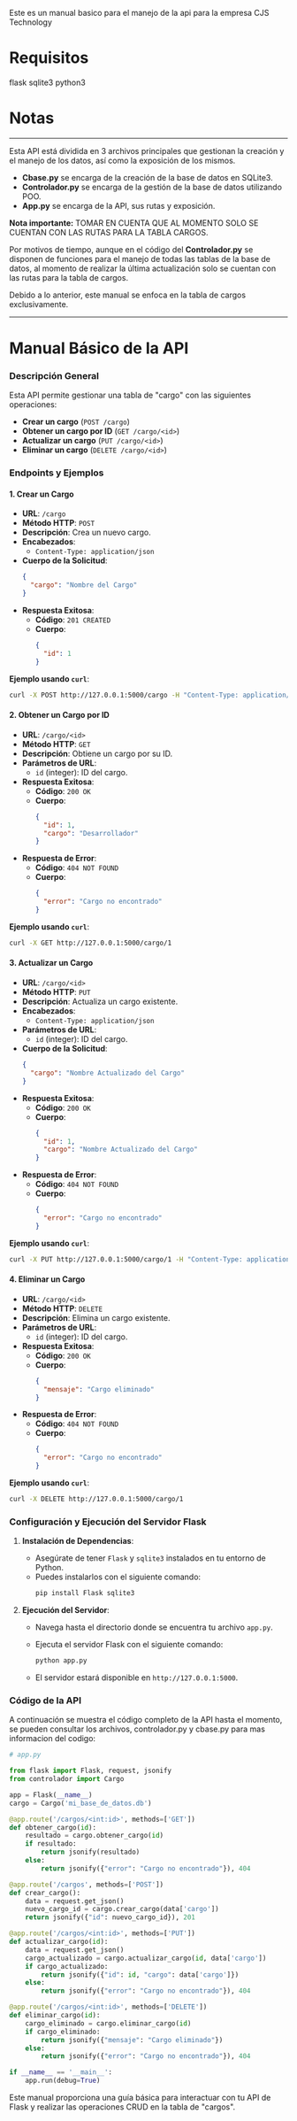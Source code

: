 Este es un manual basico para el manejo de la api para la empresa CJS Technology

# Requisitos
flask
sqlite3
python3

# Notas

---

Esta API está dividida en 3 archivos principales que gestionan la creación y el manejo de los datos, así como la exposición de los mismos.

- **Cbase.py** se encarga de la creación de la base de datos en SQLite3.
- **Controlador.py** se encarga de la gestión de la base de datos utilizando POO.
- **App.py** se encarga de la API, sus rutas y exposición.

**Nota importante:**
TOMAR EN CUENTA QUE AL MOMENTO SOLO SE CUENTAN CON LAS RUTAS PARA LA TABLA CARGOS.

Por motivos de tiempo, aunque en el código del **Controlador.py** se disponen de funciones para el manejo de todas las tablas de la base de datos, al momento de realizar la última actualización solo se cuentan con las rutas para la tabla de cargos.

Debido a lo anterior, este manual se enfoca en la tabla de cargos exclusivamente.

---


# Manual Básico de la API

### Descripción General
Esta API permite gestionar una tabla de "cargo" con las siguientes operaciones:
- **Crear un cargo** (`POST /cargo`)
- **Obtener un cargo por ID** (`GET /cargo/<id>`)
- **Actualizar un cargo** (`PUT /cargo/<id>`)
- **Eliminar un cargo** (`DELETE /cargo/<id>`)

### Endpoints y Ejemplos

#### 1. Crear un Cargo
- **URL**: `/cargo`
- **Método HTTP**: `POST`
- **Descripción**: Crea un nuevo cargo.
- **Encabezados**: 
  - `Content-Type: application/json`
- **Cuerpo de la Solicitud**:
  ```json
  {
    "cargo": "Nombre del Cargo"
  }
  ```
- **Respuesta Exitosa**:
  - **Código**: `201 CREATED`
  - **Cuerpo**:
    ```json
    {
      "id": 1
    }
    ```

**Ejemplo usando `curl`**:
```sh
curl -X POST http://127.0.0.1:5000/cargo -H "Content-Type: application/json" -d '{"cargo": "XXXXX"}'
```

#### 2. Obtener un Cargo por ID
- **URL**: `/cargo/<id>`
- **Método HTTP**: `GET`
- **Descripción**: Obtiene un cargo por su ID.
- **Parámetros de URL**:
  - `id` (integer): ID del cargo.
- **Respuesta Exitosa**:
  - **Código**: `200 OK`
  - **Cuerpo**:
    ```json
    {
      "id": 1,
      "cargo": "Desarrollador"
    }
    ```
- **Respuesta de Error**:
  - **Código**: `404 NOT FOUND`
  - **Cuerpo**:
    ```json
    {
      "error": "Cargo no encontrado"
    }
    ```

**Ejemplo usando `curl`**:
```sh
curl -X GET http://127.0.0.1:5000/cargo/1
```

#### 3. Actualizar un Cargo
- **URL**: `/cargo/<id>`
- **Método HTTP**: `PUT`
- **Descripción**: Actualiza un cargo existente.
- **Encabezados**: 
  - `Content-Type: application/json`
- **Parámetros de URL**:
  - `id` (integer): ID del cargo.
- **Cuerpo de la Solicitud**:
  ```json
  {
    "cargo": "Nombre Actualizado del Cargo"
  }
  ```
- **Respuesta Exitosa**:
  - **Código**: `200 OK`
  - **Cuerpo**:
    ```json
    {
      "id": 1,
      "cargo": "Nombre Actualizado del Cargo"
    }
    ```
- **Respuesta de Error**:
  - **Código**: `404 NOT FOUND`
  - **Cuerpo**:
    ```json
    {
      "error": "Cargo no encontrado"
    }
    ```

**Ejemplo usando `curl`**:
```sh
curl -X PUT http://127.0.0.1:5000/cargo/1 -H "Content-Type: application/json" -d '{"cargo": "Senior Developer"}'
```

#### 4. Eliminar un Cargo
- **URL**: `/cargo/<id>`
- **Método HTTP**: `DELETE`
- **Descripción**: Elimina un cargo existente.
- **Parámetros de URL**:
  - `id` (integer): ID del cargo.
- **Respuesta Exitosa**:
  - **Código**: `200 OK`
  - **Cuerpo**:
    ```json
    {
      "mensaje": "Cargo eliminado"
    }
    ```
- **Respuesta de Error**:
  - **Código**: `404 NOT FOUND`
  - **Cuerpo**:
    ```json
    {
      "error": "Cargo no encontrado"
    }
    ```

**Ejemplo usando `curl`**:
```sh
curl -X DELETE http://127.0.0.1:5000/cargo/1
```

### Configuración y Ejecución del Servidor Flask

1. **Instalación de Dependencias**:
   - Asegúrate de tener `Flask` y `sqlite3` instalados en tu entorno de Python.
   - Puedes instalarlos con el siguiente comando:
     ```sh
     pip install Flask sqlite3
     ```

2. **Ejecución del Servidor**:
   - Navega hasta el directorio donde se encuentra tu archivo `app.py`.
   - Ejecuta el servidor Flask con el siguiente comando:
     ```sh
     python app.py
     ```

   - El servidor estará disponible en `http://127.0.0.1:5000`.

### Código de la API

A continuación se muestra el código completo de la API hasta el momento, se pueden consultar los archivos, controlador.py y cbase.py para mas informacion del codigo:

```python
# app.py

from flask import Flask, request, jsonify
from controlador import Cargo

app = Flask(__name__)
cargo = Cargo('mi_base_de_datos.db')

@app.route('/cargos/<int:id>', methods=['GET'])
def obtener_cargo(id):
    resultado = cargo.obtener_cargo(id)
    if resultado:
        return jsonify(resultado)
    else:
        return jsonify({"error": "Cargo no encontrado"}), 404

@app.route('/cargos', methods=['POST'])
def crear_cargo():
    data = request.get_json()
    nuevo_cargo_id = cargo.crear_cargo(data['cargo'])
    return jsonify({"id": nuevo_cargo_id}), 201

@app.route('/cargos/<int:id>', methods=['PUT'])
def actualizar_cargo(id):
    data = request.get_json()
    cargo_actualizado = cargo.actualizar_cargo(id, data['cargo'])
    if cargo_actualizado:
        return jsonify({"id": id, "cargo": data['cargo']})
    else:
        return jsonify({"error": "Cargo no encontrado"}), 404

@app.route('/cargos/<int:id>', methods=['DELETE'])
def eliminar_cargo(id):
    cargo_eliminado = cargo.eliminar_cargo(id)
    if cargo_eliminado:
        return jsonify({"mensaje": "Cargo eliminado"})
    else:
        return jsonify({"error": "Cargo no encontrado"}), 404

if __name__ == '__main__':
    app.run(debug=True)
```

Este manual proporciona una guía básica para interactuar con tu API de Flask y realizar las operaciones CRUD en la tabla de "cargos". 
